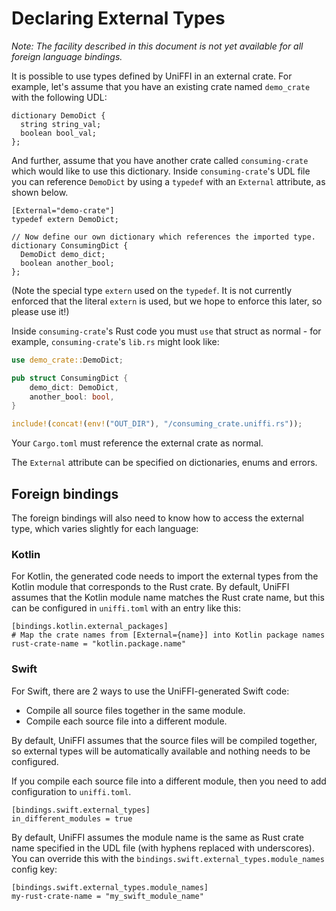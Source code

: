 # Declaring External Types

*Note: The facility described in this document is not yet available for all foreign language
bindings.*

It is possible to use types defined by UniFFI in an external crate. For example, let's assume
that you have an existing crate named `demo_crate` with the following UDL:

```idl
dictionary DemoDict {
  string string_val;
  boolean bool_val;
};
```

And further, assume that you have another crate called `consuming-crate` which would like to use
this dictionary. Inside `consuming-crate`'s UDL file you can reference `DemoDict` by using a
`typedef` with an `External` attribute, as shown below.

```idl
[External="demo-crate"]
typedef extern DemoDict;

// Now define our own dictionary which references the imported type.
dictionary ConsumingDict {
  DemoDict demo_dict;
  boolean another_bool;
};

```

(Note the special type `extern` used on the `typedef`. It is not currently enforced that the
literal `extern` is used, but we hope to enforce this later, so please use it!)

Inside `consuming-crate`'s Rust code you must `use` that struct as normal - for example,
`consuming-crate`'s `lib.rs` might look like:

```rust
use demo_crate::DemoDict;

pub struct ConsumingDict {
    demo_dict: DemoDict,
    another_bool: bool,
}

include!(concat!(env!("OUT_DIR"), "/consuming_crate.uniffi.rs"));
```

Your `Cargo.toml` must reference the external crate as normal.

The `External` attribute can be specified on dictionaries, enums and errors.

## Foreign bindings

The foreign bindings will also need to know how to access the external type,
which varies slightly for each language:

### Kotlin

For Kotlin, the generated code needs to import the external types from the
Kotlin module that corresponds to the Rust crate.  By default, UniFFI assumes
that the Kotlin module name matches the Rust crate name, but this can be
configured in `uniffi.toml` with an entry like this:

```
[bindings.kotlin.external_packages]
# Map the crate names from [External={name}] into Kotlin package names
rust-crate-name = "kotlin.package.name"
```

### Swift

For Swift, there are 2 ways to use the UniFFI-generated Swift code:
  - Compile all source files together in the same module.
  - Compile each source file into a different module.

By default, UniFFI assumes that the source files will be compiled together, so
external types will be automatically available and nothing needs to be configured.

If you compile each source file into a different module, then you need to
add configuration to `uniffi.toml`.

```
[bindings.swift.external_types]
in_different_modules = true
```

By default, UniFFI assumes the module name is the same as Rust crate name
specified in the UDL file (with hyphens replaced with underscores). You can
override this with the `bindings.swift.external_types.module_names` config key:

```
[bindings.swift.external_types.module_names]
my-rust-crate-name = "my_swift_module_name"
```
